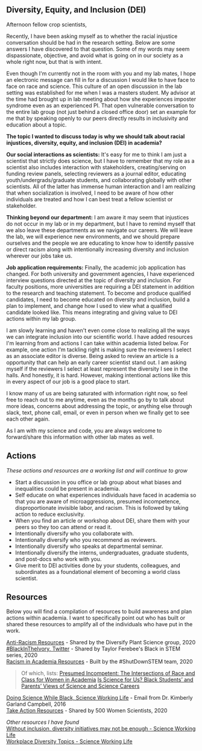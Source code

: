 ## Diversity, Equity, and Inclusion (DEI)

Afternoon fellow crop scientists,    

Recently, I have been asking myself as to whether the racial injustice conversation should be had in the research setting. Below are some answers I have discovered to that question. Some of my words may seem dispassionate, objective, and avoid what is going on in our society as a whole right now, but that is with intent.   

Even though I'm currently not in the room with you and my lab mates, I hope an electronic message can fill in for a discussion I would like to have face to face on race and science. This culture of an open discussion in the lab setting was established for me when I was a masters student. My advisor at the time had brought up in lab meeting about how she experiences imposter syndrome even as an experienced PI. That open vulnerable conversation to the entire lab group (not just behind a closed office door) set an example for me that by speaking openly to our peers directly results in inclusivity and education about a topic.   

**The topic I wanted to discuss today is why we should talk about racial injustices, diversity, equity, and inclusion (DEI) in academia?**  

**Our social interactions as scientists:** It's easy for me to think I am just a scientist that strictly does science, but I have to remember that my role as a scientist also includes interaction with stakeholders, creating/serving on funding review panels, selecting reviewers as a journal editor, educating youth/undergrads/graduate students, and collaborating globally with other scientists. All of the latter has immense human interaction and I am realizing that when socialization is involved, I need to be aware of how other individuals are treated and how I can best treat a fellow scientist or stakeholder. 

**Thinking beyond our department:** I am aware it may seem that injustices do not occur in my lab or in my department, but I have to remind myself that we also leave these departments as we navigate our careers. We will leave the lab, we will experience new environments, and we should prepare ourselves and the people we are educating to know how to identify passive or direct racism along with intentionally increasing diversity and inclusion wherever our jobs take us. 

**Job application requirements:** Finally, the academic job application has changed. For both university and  government agencies, I have experienced interview questions directed at the topic of diversity and inclusion. For faculty positions, more universities are requiring a DEI statement in addition to the research and teaching statement. To become and produce qualified candidates, I need to become educated on diversity and inclusion, build a plan to implement, and change how I used to view what a qualified candidate looked like. This means integrating and giving value to DEI actions within my lab group. 

I am slowly learning and haven't even come close to realizing all the ways we can integrate inclusion into our scientific world. I have added resources I'm learning from and actions I can take within academia listed below. For example, one action I'm tackling right is making sure the reviewers I select as an associate editor is diverse. Being asked to review an article is a opportunity that can help an early career scientist stand out. I am asking myself if the reviewers I select at least represent the diversity I see in the halls. And honestly, it is hard. However, making intentional actions like this in every aspect of our job is a good place to start. 

I know many of us are being saturated with information right now, so feel free to reach out to me anytime, even as the months go by to talk about more ideas, concerns about addressing the topic, or anything else through slack, text, phone call, email, or even in person when we finally get to see each other again.  

As I am with my science and code, you are always welcome to forward/share this information with other lab mates as well.   


## Actions 
*These actions and resources are a working list and will continue to grow*

- Start a discussion in you office or lab group about what biases and inequalities could be present in academia.    
- Self educate on what experiences individuals have faced in academia so that you are aware of microaggressions, presumed incompetence, disproportionate invisible labor, and racism. This is followed by taking action to reduce exclusivity.    
- When you find an article or workshop about DEI, share them with your peers so they too can attend or read it.   
- Intentionally diversify who you collaborate with.   
- Intentionally diversify who you recommend as reviewers.   
- Intentionally diversify who speaks at departmental seminar.   
- Intentionally diversify the interns, undergraduates, graduate students, and post-docs who work with you.  
- Give merit to DEI activities done by your students, colleagues, and subordinates as a foundational element of becoming a world class scientist.  

## Resources 
Below you will find a compilation of resources to build awareness and plan actions within academia. I want to specifically point out who has built or shared these resources to amplify all of the individuals who have put in the work. 

[Anti-Racism Resources](https://docs.google.com/document/d/1-JTBncvkZkIIuYrz9wYCV1kMGve_TbXKz61vcu_QpPA/edit) - Shared by the Diversify Plant Science group, 2020   
[#BlackInTheIvory, Twitter](https://twitter.com/search?q=%23BlackintheIvory&src=typeahead_click) - Shared by Taylor Ferebee's Black in STEM series, 2020   
[Racism in Academia Resources](https://www.shutdownstem.com/racism-in-academia) - Built by the #ShutDownSTEM team, 2020
> Of which, lists:
> [Presumed Incompetent: The Intersections of Race and Class for Women in Academia](https://bookshop.org/books/presumed-incompetent-the-intersections-of-race-and-class-for-women-in-academia/9780874219227) 
> [Is Science for Us? Black Students’ and Parents’ Views of Science and Science Careers ](https://onlinelibrary.wiley.com/doi/full/10.1002/sce.21146)

[Doing Science While Black, Science Working Life](https://science.sciencemag.org/content/353/6307/1586/tab-pdf) - Email from Dr. Kimberly Garland Campbell, 2016  
[Take Action Resources](https://500womenscientists.org/updates/2020/6/8/take-action) - Shared by 500 Women Scientists, 2020


*Other resources I have found*   
[Without inclusion, diversity initiatives may not be enough - Science Working Life](https://science.sciencemag.org/content/357/6356/1101)   
[Workplace Diversity Topics - Science Working Life](https://www.sciencemag.org/careers-career-article-genre/workplace-diversity)  
